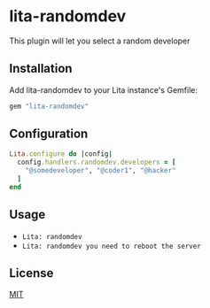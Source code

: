 # lita-randomdev

This plugin will let you select a random developer

## Installation

Add lita-randomdev to your Lita instance's Gemfile:

``` ruby
gem "lita-randomdev"
```

## Configuration


``` ruby
Lita.configure do |config|
  config.handlers.randomdev.developers = [
    "@somedeveloper", "@coder1", "@hacker"
  ]
end
```

## Usage

* `Lita: randomdev`
* `Lita: randomdev you need to reboot the server`

## License

[MIT](http://opensource.org/licenses/MIT)

